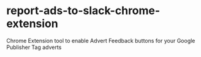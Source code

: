 # report-ads-to-slack-chrome-extension
Chrome Extension tool to enable Advert Feedback buttons for your Google Publisher Tag adverts
